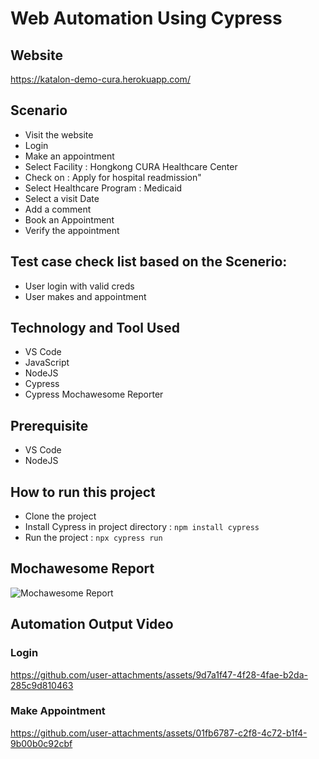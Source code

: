 # Web Automation Using Cypress

## Website
https://katalon-demo-cura.herokuapp.com/

## Scenario
- Visit the website
- Login
- Make an appointment
- Select Facility : Hongkong CURA Healthcare Center
- Check on : Apply for hospital readmission"
- Select Healthcare Program : Medicaid
- Select a visit Date
- Add a comment
- Book an Appointment
- Verify the appointment

## Test case check list based on the Scenerio:
- User login with valid creds
- User makes and appointment

## Technology and Tool Used
- VS Code
- JavaScript
- NodeJS
- Cypress
- Cypress Mochawesome Reporter

## Prerequisite
- VS Code
- NodeJS

## How to run this project
- Clone the project
- Install Cypress in project directory : `npm install cypress`
- Run the project : `npx cypress run`

## Mochawesome Report
![Mochawesome Report](https://github.com/user-attachments/assets/c1a3b21c-610f-4eb8-8ee3-b4956f5bfac2)

## Automation Output Video
### Login
https://github.com/user-attachments/assets/9d7a1f47-4f28-4fae-b2da-285c9d810463

### Make Appointment
https://github.com/user-attachments/assets/01fb6787-c2f8-4c72-b1f4-9b00b0c92cbf
